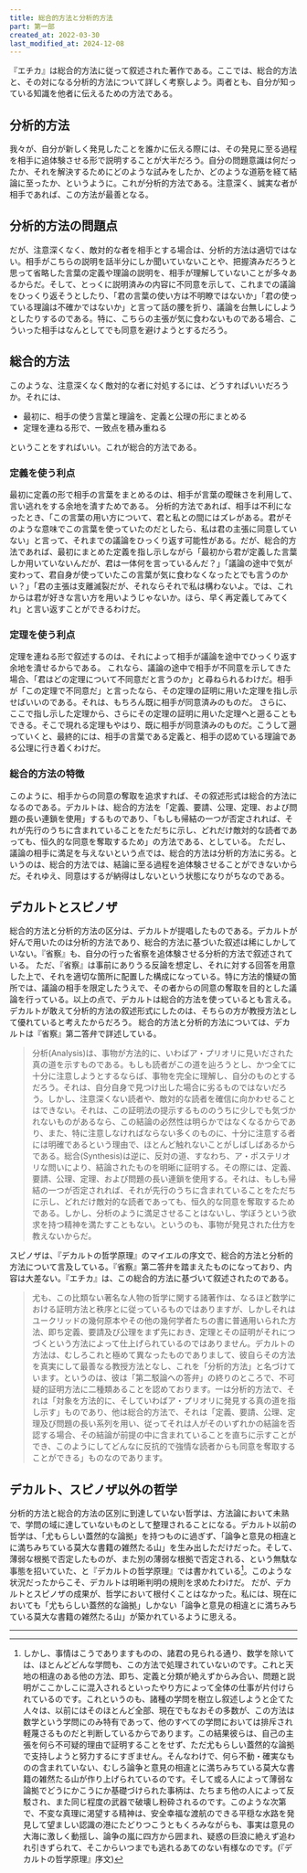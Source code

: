 ```yaml
---
title: 総合的方法と分析的方法
part: 第一部
created_at: 2022-03-30
last_modified_at: 2024-12-08
---
```

『エチカ』は総合的方法に従って叙述された著作である。ここでは、総合的方法と、その対になる分析的方法について詳しく考察しよう。両者とも、自分が知っている知識を他者に伝えるための方法である。

## 分析的方法

我々が、自分が新しく発見したことを誰かに伝える際には、その発見に至る過程を相手に追体験させる形で説明することが大半だろう。自分の問題意識は何だったか、それを解決するためにどのような試みをしたか、どのような道筋を経て結論に至ったか、というように。これが分析的方法である。注意深く、誠実な者が相手であれば、この方法が最善となる。

## 分析的方法の問題点

だが、注意深くなく、敵対的な者を相手とする場合は、分析的方法は適切ではない。相手がこちらの説明を話半分にしか聞いていないことや、把握済みだろうと思って省略した言葉の定義や理論の説明を、相手が理解していないことが多々あるからだ。そして、とっくに説明済みの内容に不同意を示して、これまでの議論をひっくり返そうとしたり、「君の言葉の使い方は不明瞭ではないか」「君の使っている理論は不確かではないか」と言って話の腰を折り、議論を台無しにしようとしたりするのである。特に、こちらの主張が気に食わないものである場合、こういった相手はなんとしてでも同意を避けようとするだろう。

## 総合的方法

このような、注意深くなく敵対的な者に対処するには、どうすればいいだろうか。それには、

- 最初に、相手の使う言葉と理論を、定義と公理の形にまとめる
- 定理を連ねる形で、一致点を積み重ねる

ということをすればいい。これが総合的方法である。

### 定義を使う利点

最初に定義の形で相手の言葉をまとめるのは、相手が言葉の曖昧さを利用して、言い逃れをする余地を潰すためである。
分析的方法であれば、相手は不利になったとき、「この言葉の用い方について、君と私との間にはズレがある。君がそのような意味でこの言葉を使っていたのだとしたら、私は君の主張に同意していない」と言って、それまでの議論をひっくり返す可能性がある。だが、総合的方法であれば、最初にまとめた定義を指し示しながら「最初から君が定義した言葉しか用いていないんだが、君は一体何を言っているんだ？」「議論の途中で気が変わって、君自身が使っていたこの言葉が気に食わなくなったとでも言うのかい？」「君の主張は支離滅裂だが、それならそれで私は構わないよ。では、これからは君が好きな言い方を用いようじゃないか。ほら、早く再定義してみてくれ」と言い返すことができるわけだ。

### 定理を使う利点

定理を連ねる形で叙述するのは、それによって相手が議論を途中でひっくり返す余地を潰せるからである。
これなら、議論の途中で相手が不同意を示してきた場合、「君はどの定理について不同意だと言うのか」と尋ねられるわけだ。相手が「この定理で不同意だ」と言ったなら、その定理の証明に用いた定理を指し示せばいいのである。それは、もちろん既に相手が同意済みのものだ。
さらに、ここで指し示した定理から、さらにその定理の証明に用いた定理へと遡ることもできる。そこで現れる定理もやはり、既に相手が同意済みのものだ。こうして遡っていくと、最終的には、相手の言葉である定義と、相手の認めている理論である公理に行き着くわけだ。

### 総合的方法の特徴

このように、相手からの同意の奪取を追求すれば、その叙述形式は総合的方法になるのである。デカルトは、総合的方法を「定義、要請、公理、定理、および問題の長い連鎖を使用」するものであり、「もしも帰結の一つが否定されれば、それが先行のうちに含まれていることをただちに示し、どれだけ敵対的な読者であっても、恒久的な同意を奪取するため」の方法である、としている。
ただし、議論の相手に満足を与えないという点では、総合的方法は分析的方法に劣る。というのは、総合的方法では、結論に至る過程を追体験させることができないからだ。それゆえ、同意はするが納得はしないという状態になりがちなのである。

## デカルトとスピノザ

総合的方法と分析的方法の区分は、デカルトが提唱したものである。デカルトが好んで用いたのは分析的方法であり、総合的方法に基づいた叙述は稀にしかしていない。『省察』も、自分の行った省察を追体験させる分析的方法で叙述されている。
ただ、『省察』は事前にありうる反論を想定し、それに対する回答を用意した上で、それを適切な箇所に配置した構成になっている。特に方法的懐疑の箇所では、議論の相手を限定したうえで、その者からの同意の奪取を目的とした議論を行っている。以上の点で、デカルトは総合的方法を使っているとも言える。デカルトが敢えて分析的方法の叙述形式にしたのは、そちらの方が教授方法として優れていると考えたからだろう。
総合的方法と分析的方法については、デカルトは『省察』第二答弁で詳述している。

>分析(Analysis)は、事物が方法的に、いわばア・プリオリに見いだされた真の道を示すものである。もしも読者がこの道を辿ろうとし、かつ全てに十分に注意しようとするならば、事物を完全に理解し、自分のものとするだろう。それは、自分自身で見つけ出した場合に劣るものではないだろう。しかし、注意深くない読者や、敵対的な読者を確信に向かわせることはできない。それは、この証明法の提示するもののうちに少しでも気づかれないものがあるなら、この結論の必然性は明らかではなくなるからであり、また、特に注意しなければならない多くのものに、十分に注意する者には明確であるという理由で、ほとんど触れないことがしばしばあるからである。総合(Synthesis)は逆に、反対の道、すなわち、ア・ポステリオリな問いにより、結論されたものを明晰に証明する。その際には、定義、要請、公理、定理、および問題の長い連鎖を使用する。それは、もしも帰結の一つが否定されれば、それが先行のうちに含まれていることをただちに示し、どれだけ敵対的な読者であっても、恒久的な同意を奪取するためである。しかし、分析のように満足させることはないし、学ぼうという欲求を持つ精神を満たすこともない。というのも、事物が発見された仕方を教えないからだ。

スピノザは、『デカルトの哲学原理』のマイエルの序文で、総合的方法と分析的方法について言及している。『省察』第二答弁を踏まえたものになっており、内容は大差ない。『エチカ』は、この総合的方法に基づいて叙述されたのである。

>尤も、この比類ない著名な人物の哲学に関する諸著作は、なるほど数学における証明方法と秩序とに従っているものではありますが、しかしそれはユークリッドの幾何原本やその他の幾何学者たちの書に普通用いられた方法、即ち定義、要請及び公理をまず先におき、定理とその証明がそれにつづくという方法によって仕上げられているのではありません。デカルトの方法は、むしろこれと極めて異なったものでありまして、彼自らその方法を真実にして最善なる教授方法となし、これを「分析的方法」と名づけています。というのは、彼は「第二駁論への答弁」の終りのところで、不可疑的証明方法に二種類あることを認めております。一は分析的方法で、それは「対象を方法的に、そしていわばア・プリオリに発見する真の道を指し示す」ものであり、他は総合的方法で、それは「定義、要請、公理、定理及び問題の長い系列を用い、従ってそれは人がそのいずれかの結論を否認する場合、その結論が前提の中に含まれていることを直ちに示すことができ、このようにしてどんなに反抗的で強情な読者からも同意を奪取することができる」ものなのであります。

## デカルト、スピノザ以外の哲学

分析的方法と総合的方法の区別に到達していない哲学は、方法論において未熟で、学問の域に達していないものとして整理されることになる。デカルト以前の哲学は、「尤もらしい蓋然的な論拠」を持つものに過ぎず、「論争と意見の相違とに満ちみちている莫大な書籍の雑然たる山」を生み出しただけだった。そして、薄弱な根拠で否定したものが、また別の薄弱な根拠で否定される、という無駄な事態を招いていた、と『デカルトの哲学原理』では書かれている[^ref1]。このような状況だったからこそ、デカルトは明晰判明の規則を求めたわけだ。
だが、デカルトとスピノザの成果が、哲学において根付くことはなかった。私には、現在においても「尤もらしい蓋然的な論拠」しかない「論争と意見の相違とに満ちみちている莫大な書籍の雑然たる山」が築かれているように思える。

[^ref1]:しかし、事情はこうでありますものの、諸君の見られる通り、数学を除いては、ほとんどどんな学問も、この方法で処理されていないのです。これと天地の相違のある他の方法、即ち、定義と分類が絶えずからみ合い、問題と説明がここかしこに混入されるといったやり方によって全体の仕事が片付けられているのです。これというのも、諸種の学問を樹立し叙述しようと企てた人々は、以前にはそのほとんど全部、現在でもなおその多数が、この方法は数学という学問にのみ特有であって、他のすべての学問においては排斥され軽蔑さるものだと判断しているからであります。この結果彼らは、自己の主張を何ら不可疑的理由で証明することをせず、ただ尤もらしい蓋然的な論拠で支持しようと努力するにすぎません。そんなわけで、何ら不動・確実なものの含まれていない、むしろ論争と意見の相違とに満ちみちている莫大な書籍の雑然たる山が作り上げられているのです。そして或る人によって薄弱な論拠でどうにかこうにか基礎づけられた事柄は、たちまち他の人によって反駁され、また同じ程度の武器で破壊し粉砕されるのです。このような次第で、不変な真理に渇望する精神は、安全幸福な渡航のできる平穏な水路を発見して望ましい認識の港にたどりつこうともくろみながらも、事実は意見の大海に激しく動揺し、論争の嵐に四方から囲まれ、疑惑の巨浪に絶えず追われ引きずられて、そこからいつまでも逃れるあてのない有様なのです。(『デカルトの哲学原理』序文)

---
